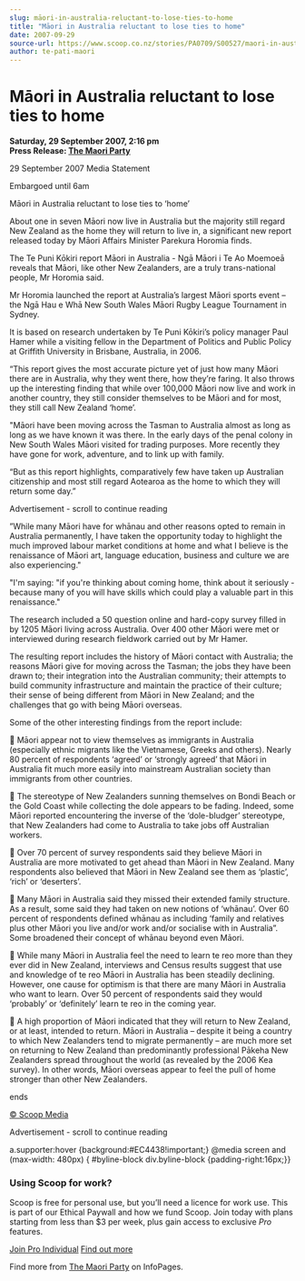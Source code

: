 ```yaml
---
slug: māori-in-australia-reluctant-to-lose-ties-to-home
title: "Māori in Australia reluctant to lose ties to home"
date: 2007-09-29
source-url: https://www.scoop.co.nz/stories/PA0709/S00527/maori-in-australia-reluctant-to-lose-ties-to-home.htm
author: te-pati-maori
---
```

Māori in Australia reluctant to lose ties to home
=================================================

**Saturday, 29 September 2007, 2:16 pm**  
**Press Release: [The Maori Party](https://info.scoop.co.nz/The_Maori_Party)**

29 September 2007 Media Statement

Embargoed until 6am

Māori in Australia reluctant to lose ties to ‘home’

About one in seven Māori now live in Australia but the majority still regard New Zealand as the home they will return to live in, a significant new report released today by Māori Affairs Minister Parekura Horomia finds.

The Te Puni Kōkiri report Māori in Australia - Ngā Māori i Te Ao Moemoeā reveals that Māori, like other New Zealanders, are a truly trans-national people, Mr Horomia said.

Mr Horomia launched the report at Australia’s largest Māori sports event – the Ngā Hau e Whā New South Wales Māori Rugby League Tournament in Sydney.

It is based on research undertaken by Te Puni Kōkiri’s policy manager Paul Hamer while a visiting fellow in the Department of Politics and Public Policy at Griffith University in Brisbane, Australia, in 2006.

“This report gives the most accurate picture yet of just how many Māori there are in Australia, why they went there, how they’re faring. It also throws up the interesting finding that while over 100,000 Māori now live and work in another country, they still consider themselves to be Māori and for most, they still call New Zealand ‘home’.

"Māori have been moving across the Tasman to Australia almost as long as long as we have known it was there. In the early days of the penal colony in New South Wales Māori visited for trading purposes. More recently they have gone for work, adventure, and to link up with family.

“But as this report highlights, comparatively few have taken up Australian citizenship and most still regard Aotearoa as the home to which they will return some day.”

Advertisement - scroll to continue reading





”While many Māori have for whānau and other reasons opted to remain in Australia permanently, I have taken the opportunity today to highlight the much improved labour market conditions at home and what I believe is the renaissance of Māori art, language education, business and culture we are also experiencing."

"I'm saying: "if you're thinking about coming home, think about it seriously - because many of you will have skills which could play a valuable part in this renaissance."

The research included a 50 question online and hard-copy survey filled in by 1205 Māori living across Australia. Over 400 other Māori were met or interviewed during research fieldwork carried out by Mr Hamer.

The resulting report includes the history of Māori contact with Australia; the reasons Māori give for moving across the Tasman; the jobs they have been drawn to; their integration into the Australian community; their attempts to build community infrastructure and maintain the practice of their culture; their sense of being different from Māori in New Zealand; and the challenges that go with being Māori overseas.

  
Some of the other interesting findings from the report include:

 Māori appear not to view themselves as immigrants in Australia (especially ethnic migrants like the Vietnamese, Greeks and others). Nearly 80 percent of respondents ‘agreed’ or ‘strongly agreed’ that Māori in Australia fit much more easily into mainstream Australian society than immigrants from other countries.

 The stereotype of New Zealanders sunning themselves on Bondi Beach or the Gold Coast while collecting the dole appears to be fading. Indeed, some Māori reported encountering the inverse of the ‘dole-bludger’ stereotype, that New Zealanders had come to Australia to take jobs off Australian workers.

 Over 70 percent of survey respondents said they believe Māori in Australia are more motivated to get ahead than Māori in New Zealand. Many respondents also believed that Māori in New Zealand see them as ‘plastic’, ‘rich’ or ‘deserters’.

 Many Māori in Australia said they missed their extended family structure. As a result, some said they had taken on new notions of ‘whānau’. Over 60 percent of respondents defined whānau as including ‘family and relatives plus other Māori you live and/or work and/or socialise with in Australia”. Some broadened their concept of whānau beyond even Māori.

 While many Māori in Australia feel the need to learn te reo more than they ever did in New Zealand, interviews and Census results suggest that use and knowledge of te reo Māori in Australia has been steadily declining. However, one cause for optimism is that there are many Māori in Australia who want to learn. Over 50 percent of respondents said they would ‘probably’ or ‘definitely’ learn te reo in the coming year.

 A high proportion of Māori indicated that they will return to New Zealand, or at least, intended to return. Māori in Australia – despite it being a country to which New Zealanders tend to migrate permanently – are much more set on returning to New Zealand than predominantly professional Pākeha New Zealanders spread throughout the world (as revealed by the 2006 Kea survey). In other words, Māori overseas appear to feel the pull of home stronger than other New Zealanders.

  
ends

[© Scoop Media](http://www.scoop.co.nz/about/terms.html)  

Advertisement - scroll to continue reading



a.supporter:hover {background:#EC4438!important;} @media screen and (max-width: 480px) { #byline-block div.byline-block {padding-right:16px;}}

### Using Scoop for work?

Scoop is free for personal use, but you’ll need a licence for work use. This is part of our Ethical Paywall and how we fund Scoop. Join today with plans starting from less than $3 per week, plus gain access to exclusive _Pro_ features.  
  
[Join Pro Individual](https://pro.scoop.co.nz/Individual/?from=ProIn24) [Find out more](https://pro.scoop.co.nz/using-scoop-for-work/?from=ProIn24)

Find more from [The Maori Party](https://info.scoop.co.nz/The_Maori_Party) on InfoPages.